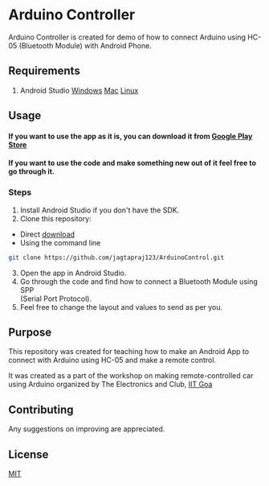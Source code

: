 # Arduino Controller

Arduino Controller is created for demo of how to connect Arduino using HC-05 (Bluetooth Module) with Android Phone.

## Requirements

1. Android Studio [Windows]() [Mac]() [Linux]()

## Usage

#### If you want to use the app as it is, you can download it from [Google Play Store](https://play.google.com/store/apps/details?id=jagtap.raj.arduinocontrol)

#### If you want to use the code and make something new out of it feel free to go through it.

### Steps
1. Install Android Studio if you don't have the SDK.
2. Clone this repository:
- Direct [download](https://github.com/jagtapraj123/ArduinoControl/archive/master.zip)
- Using the command line

```bash
git clone https://github.com/jagtapraj123/ArduinoControl.git
```

3. Open the app in Android Studio.
4. Go through the code and find how to connect a Bluetooth Module using SPP   
(Serial Port Protocol).
5. Feel free to change the layout and values to send as per you.

## Purpose

This repository was created for teaching how to make an Android App to connect with Arduino using HC-05 and make a remote control.

It was created as a part of the workshop on making remote-controlled car using Arduino organized by The Electronics and Club, [IIT Goa](https://www.iitgoa.ac.in/)

## Contributing
Any suggestions on improving are appreciated.

## License
[MIT](https://choosealicense.com/licenses/mit/)
